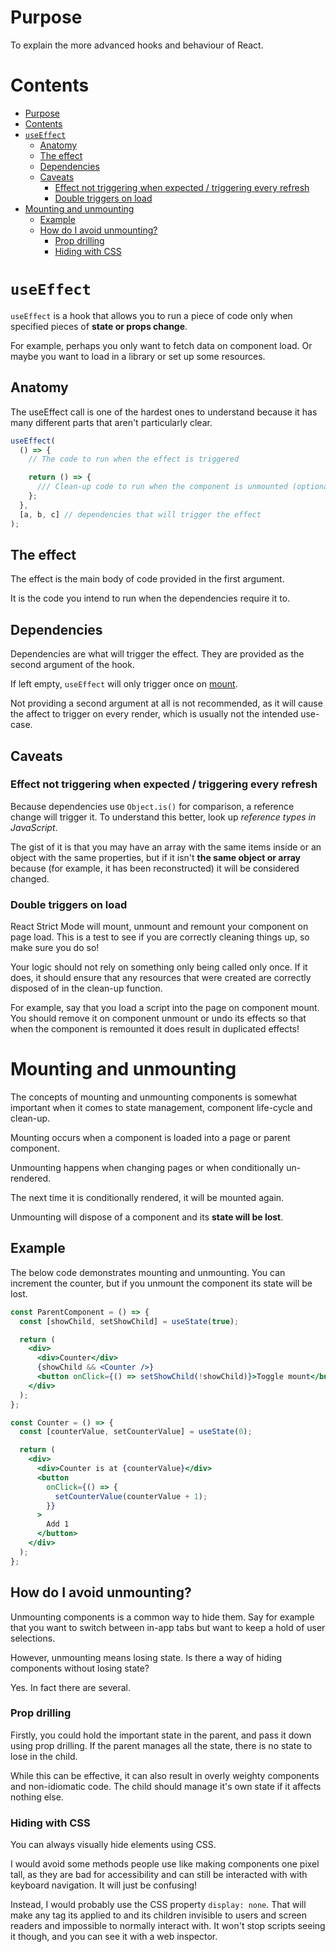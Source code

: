 # Purpose

To explain the more advanced hooks and behaviour of React.

# Contents

- [Purpose](#purpose)
- [Contents](#contents)
- [`useEffect`](#useeffect)
  - [Anatomy](#anatomy)
  - [The effect](#the-effect)
  - [Dependencies](#dependencies)
  - [Caveats](#caveats)
    - [Effect not triggering when expected / triggering every refresh](#effect-not-triggering-when-expected--triggering-every-refresh)
    - [Double triggers on load](#double-triggers-on-load)
- [Mounting and unmounting](#mounting-and-unmounting)
  - [Example](#example)
  - [How do I avoid unmounting?](#how-do-i-avoid-unmounting)
    - [Prop drilling](#prop-drilling)
    - [Hiding with CSS](#hiding-with-css)

# `useEffect`

`useEffect` is a hook that allows you to run a piece of code only when specified pieces of **state or props change**.

For example, perhaps you only want to fetch data on component load. Or maybe you want to load in a library or set up some resources.

## Anatomy

The useEffect call is one of the hardest ones to understand because it has many different parts that aren't particularly clear.

```jsx
useEffect(
  () => {
    // The code to run when the effect is triggered

    return () => {
      /// Clean-up code to run when the component is unmounted (optional)
    };
  },
  [a, b, c] // dependencies that will trigger the effect
);
```

## The effect

The effect is the main body of code provided in the first argument.

It is the code you intend to run when the dependencies require it to.

## Dependencies

Dependencies are what will trigger the effect. They are provided as the second argument of the hook.

If left empty, `useEffect` will only trigger once on [mount](#mounting-and-unmounting).

Not providing a second argument at all is not recommended, as it will cause the affect to trigger on every render, which is usually not the intended use-case.

## Caveats

### Effect not triggering when expected / triggering every refresh

Because dependencies use `Object.is()` for comparison, a reference change will trigger it.
To understand this better, look up _reference types in JavaScript_.

The gist of it is that you may have an array with the same items inside or an object with the same properties, but if it isn't **the same object or array** because (for example, it has been reconstructed) it will be considered changed.

### Double triggers on load

React Strict Mode will mount, unmount and remount your component on page load. This is a test to see if you are correctly cleaning things up, so make sure you do so!

Your logic should not rely on something only being called only once. If it does, it should ensure that any resources that were created are correctly disposed of in the clean-up function.

For example, say that you load a script into the page on component mount. You should remove it on component unmount or undo its effects so that when the component is remounted it does result in duplicated effects!

# Mounting and unmounting

The concepts of mounting and unmounting components is somewhat important when it comes to state management, component life-cycle and clean-up.

Mounting occurs when a component is loaded into a page or parent component.

Unmounting happens when changing pages or when conditionally un-rendered.

The next time it is conditionally rendered, it will be mounted again.

Unmounting will dispose of a component and its **state will be lost**.

## Example

The below code demonstrates mounting and unmounting. You can increment the counter, but if you unmount the component its state will be lost.

```jsx
const ParentComponent = () => {
  const [showChild, setShowChild] = useState(true);

  return (
    <div>
      <div>Counter</div>
      {showChild && <Counter />}
      <button onClick={() => setShowChild(!showChild)}>Toggle mount</button>
    </div>
  );
};

const Counter = () => {
  const [counterValue, setCounterValue] = useState(0);

  return (
    <div>
      <div>Counter is at {counterValue}</div>
      <button
        onClick={() => {
          setCounterValue(counterValue + 1);
        }}
      >
        Add 1
      </button>
    </div>
  );
};
```

## How do I avoid unmounting?

Unmounting components is a common way to hide them. Say for example that you want to switch between in-app tabs but want to keep a hold of user selections.

However, unmounting means losing state. Is there a way of hiding components without losing state?

Yes. In fact there are several.

### Prop drilling

Firstly, you could hold the important state in the parent, and pass it down using prop drilling. If the parent manages all the state, there is no state to lose in the child.

While this can be effective, it can also result in overly weighty components and non-idiomatic code. The child should manage it's own state if it affects nothing else.

### Hiding with CSS

You can always visually hide elements using CSS.

I would avoid some methods people use like making components one pixel tall, as they are bad for accessibility and can still be interacted with with keyboard navigation. It will just be confusing!

Instead, I would probably use the CSS property `display: none`. That will make any tag its applied to and its children invisible to users and screen readers and impossible to normally interact with. It won't stop scripts seeing it though, and you can see it with a web inspector.
